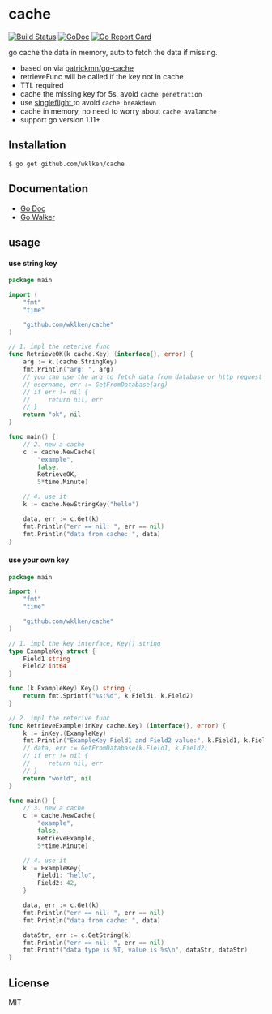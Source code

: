 # cache

[![Build Status](https://travis-ci.com/wklken/cache.svg)](https://travis-ci.com/wklken/cache) [![GoDoc](https://godoc.org/github.com/wklken/cache?status.svg)](https://godoc.org/github.com/wklken/cache) [![Go Report Card](https://goreportcard.com/badge/github.com/wklken/cache)](https://goreportcard.com/report/github.com/wklken/cache)

go cache the data in memory, auto to fetch the data if missing.

- based on via [patrickmn/go-cache](https://github.com/patrickmn/go-cache)
- retrieveFunc will be called if the key not in cache
- TTL required
- cache the missing key for 5s, avoid `cache penetration`
- use [singleflight ](https://godoc.org/golang.org/x/sync/singleflight) to avoid `cache breakdown`
- cache in memory, no need to worry about `cache avalanche`
- support go version 1.11+

## Installation


```
$ go get github.com/wklken/cache
```

## Documentation

- [Go Doc](https://godoc.org/github.com/wklken/cache)
- [Go Walker](https://gowalker.org/github.com/wklken/cache)


## usage

#### use string key

```go
package main

import (
	"fmt"
	"time"

	"github.com/wklken/cache"
)

// 1. impl the reterive func
func RetrieveOK(k cache.Key) (interface{}, error) {
	arg := k.(cache.StringKey)
	fmt.Println("arg: ", arg)
	// you can use the arg to fetch data from database or http request
	// username, err := GetFromDatabase(arg)
	// if err != nil {
	//     return nil, err
	// }
	return "ok", nil
}

func main() {
	// 2. new a cache
	c := cache.NewCache(
		"example",
		false,
		RetrieveOK,
		5*time.Minute)

	// 4. use it
	k := cache.NewStringKey("hello")

	data, err := c.Get(k)
	fmt.Println("err == nil: ", err == nil)
	fmt.Println("data from cache: ", data)
}
```

#### use your own key


```go
package main

import (
	"fmt"
	"time"

	"github.com/wklken/cache"
)

// 1. impl the key interface, Key() string
type ExampleKey struct {
	Field1 string
	Field2 int64
}

func (k ExampleKey) Key() string {
	return fmt.Sprintf("%s:%d", k.Field1, k.Field2)
}

// 2. impl the reterive func
func RetrieveExample(inKey cache.Key) (interface{}, error) {
	k := inKey.(ExampleKey)
	fmt.Println("ExampleKey Field1 and Field2 value:", k.Field1, k.Field2)
	// data, err := GetFromDatabase(k.Field1, k.Field2)
	// if err != nil {
	//     return nil, err
	// }
	return "world", nil
}

func main() {
	// 3. new a cache
	c := cache.NewCache(
		"example",
		false,
		RetrieveExample,
		5*time.Minute)

	// 4. use it
	k := ExampleKey{
		Field1: "hello",
		Field2: 42,
	}

	data, err := c.Get(k)
	fmt.Println("err == nil: ", err == nil)
	fmt.Println("data from cache: ", data)

	dataStr, err := c.GetString(k)
	fmt.Println("err == nil: ", err == nil)
	fmt.Printf("data type is %T, value is %s\n", dataStr, dataStr)
}
```

## License

MIT
